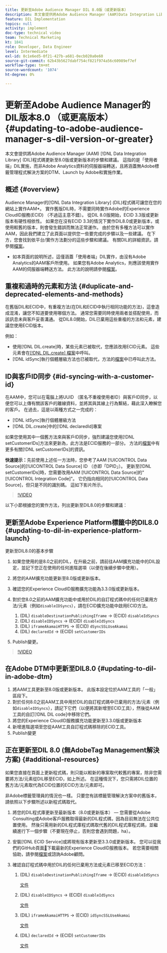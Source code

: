 ```yaml
---
title: 更新至Adobe Audience Manager DIL 8.0版（或更新版本）
description: 本文會提供將Adobe Audience Manager (AAM)Data Integration Library(DIL)程式碼更新至8.0版或更新版本的步驟和建議。 這指的是「使用者端」DIL實施，而非Adobe Analytics資料的伺服器端轉送，且將涵蓋無Adobe標籤管理程式解決方案的DTM、Launch by Adobe和實施作業。
feature: DIL Implementation
topics: null
activity: implement
doc-type: technical video
team: Technical Marketing
kt: 1841
role: Developer, Data Engineer
level: Intermediate
exl-id: 8c1e6ed5-0f21-427b-a681-0ecb020a0e60
source-git-commit: 62b43b5627dabf754cf821f974a56c60989ef7ef
workflow-type: tm+mt
source-wordcount: '1074'
ht-degree: 0%

---
```


# 更新至Adobe Audience Manager的DIL版本8.0 （或更高版本） {#updating-to-adobe-audience-manager-s-dil-version-or-greater}

本文會提供將Adobe Audience Manager (AAM) [!DNL Data Integration Library] (DIL)程式碼更新至8.0版或更新版本的步驟和建議。 這指的是「使用者端」DIL實施，而非Adobe Analytics資料的伺服器端轉送，且將涵蓋無Adobe標籤管理程式解決方案的DTM、Launch by Adobe和實施作業。

## 概述 {#overview}

Audience Manager的[!DNL Data Integration Library] (DIL)程式碼可讓您在您的網站上實作AAM*。 實作舊版DIL時，不需要同時實作Adobe的Experience CloudID服務(ECID) （不過這主意不錯）。 從DIL 8.0版開始，ECID 3.3版或更新版本有硬性相依性。 如果您在沒有ECID 3.3的情況下實作DIL8.0或更新版本，或使用較舊的版本，則會發生錯誤而無法正常運作。 由於您有多種方法可以實作AAM，因此我們建立了此頁面以提供您一些要完成的步驟以及一些建議。 在下方，您會找到依平台/實作方法劃分的這些步驟和建議。 有關DIL的詳細資訊，請參閱[檔案](https://experienceleague.adobe.com/docs/audience-manager/user-guide/dil-api/dil-overview.html?lang=en)。

* 如本頁面的說明所述，這僅涵蓋「使用者端」DIL實作，由沒有Adobe Analytics的AAM客戶所使用。 如果您有Adobe Analytics，則應該使用實作AAM的伺服器端轉送方法。 此方法的說明請參閱[檔案](https://experienceleague.adobe.com/docs/analytics/admin/admin-tools/server-side-forwarding/ssf.html)。

## 重複和過時的元素和方法 {#duplicate-and-deprecated-elements-and-methods}

在舊版DIL和ECID中，有重複方法(在DIL和ECID中執行相同功能的方法)，這會造成混淆，讓您不知道要使用哪個方法。 通常您需要同時使用兩者並搭配使用，而該訊息未與客戶妥善溝通。 從DIL8.0開始，DIL已棄用這些重複的方法和元素，建議您使用ECID版本。

例如：

* 使用[!DNL DIL.create]時，某些元素已被取代，您應該改用ECID元素。 這些元素會在[[!DNL DIL.create] 檔案](https://experienceleague.adobe.com/docs/audience-manager/user-guide/dil-api/class-level-dil-methods/dil-create.html)中呼叫。
* [!DNL idSync]執行個體層級方法也已被取代，方法的[檔案](https://experienceleague.adobe.com/docs/audience-manager/user-guide/dil-api/dil-instance-methods.html)中已呼叫此方法。

## ID與客戶ID同步 {#id-syncing-with-a-customer-id}

在AAM中，您可以在電腦上將UUID （匿名不重複使用者ID）與客戶ID同步，以便您可以上傳有關該客戶的離線資料，並將其與其線上行為繫結，藉此深入瞭解您的客戶。 在過去，這是以兩種方式之一完成的：

* [!DNL idSync]執行個體層級方法
* [!DNL DIL.create]中的[!DNL declaredId]專案

如果您使用其中一個舊方法來與客戶ID同步，強烈建議您使用[!DNL setCustomerIDs]方法來更新為，此方法是ECID服務的一部分。 方法的[檔案](https://experienceleague.adobe.com/docs/id-service/using/id-service-api/methods/setcustomerids.html)中有更多有關[!DNL setCustomerIDs]的資訊。

**快速提示：**&#x200B;先前使用上述任一方法時，您參考了AAM [!UICONTROL Data Source]的[!UICONTROL Data Source] ID （亦即「DPID」）。 更新至[!DNL setCustomerIDs]時，您需要改用AAM [!UICONTROL Data Source]的&quot;[!UICONTROL Integration Code]&quot;。 它仍指向相同的[!UICONTROL Data Source]，但只是不同的識別碼。 這如下影片所示。

>[!VIDEO](https://video.tv.adobe.com/v/23873/?quality=12)

以下小節根據您的實作方法，列出更新至DIL8.0的步驟和建議：

## 更新至Adobe Experience Platform標籤中的DIL8.0 {#updating-to-dil-in-experience-platform-launch}

更新至DIL8.0的基本步驟

1. 如果您使用的是8.0之前的DIL，在升級之前，請前往AAM擴充功能中的DIL設定，並記下您正在使用的任何進階選項（以便在後續步驟中使用）。
1. 將您的AAM擴充功能更新至8.0版或更新版本。
1. 確認您的Experience CloudID服務擴充功能為3.3.0版或更新版本。
1. 對於您8.0之前的AAM擴充功能中或用於DIL的自訂程式碼中的任何已棄用方法/元素（例如`disableIDSyncs`），請在ECID擴充功能中啟用ECID方法。

   1. (DIL) `disableDestinationPublishingIframe` -> (ECID) `disableIdSyncs`
   1. (DIL) `disableIDSyncs` -> (ECID) `disableIdSyncs`
   1. (DIL) `iframeAkamaiHTTPS` -> (ECID) `dSyncSSLUseAkamai`
   1. (DIL) `declaredId` -> (ECID) `setCustomerIDs`

1. Publish變更。

>[!VIDEO](https://video.tv.adobe.com/v/23874/?quality=12)

## 在Adobe DTM中更新至DIL8.0 {#updating-to-dil-in-adobe-dtm}

1. 將AAM工具更新至8.0版或更新版本。 此版本設定位於AAM工具的「一般」區段下。
1. 對於任何8.0之前AAM工具中用於DIL的自訂程式碼中已棄用的方法/元素（例如`disableIDSyncs`），請記下它們（以便將其新增至ECID工具），然後從AAM工具的自訂[!DNL DIL code]中移除它們。
1. 將您的Experience CloudID服務擴充功能更新至3.3.0版或更新版本
1. 新增進階選項至您從AAM工具自訂程式碼移除的ECID工具。
1. Publish變更

## 正在更新至DIL 8.0 (無AdobeTag Management解決方案) {#additional-resources}

如果您直接在頁面上更新程式碼，則只能以較新的專案取代較舊的專案，除非您需要將方法/元素從DIL移至ECID，如上所述。 在這種情況下，您只需將DIL位置的舊方法/元素取代為ECID位置的ECID方法/元素即可。

非Adobe標籤管理員的情況也一樣。 只要您有該標籤管理解決方案中的舊版本，請依照以下步驟所述以新程式碼取代。

1. 將您的DIL程式庫更新至最新版本（8.0或更新版本） — 您需要從Adobe Consulting或Adobe客戶服務取得最新的DIL程式碼，因為目前無法在公共位置使用。 然後只需用新的DIL程式庫程式碼取代舊的DIL程式庫程式碼，並繼續進行下一個步驟（不要現在停止，否則您會遇到問題，ha）。
1. 安裝[!DNL ECID Service]或將現有版本更新至3.3.0或更新版本。 您可以從我們的GitHub頁面[&#128279;](https://github.com/Adobe-Marketing-Cloud/id-service/releases)下載最新的Experience CloudID服務版本。 若您需要相關協助，請參閱[檔案](https://experienceleague.adobe.com/docs/id-service/using/home.html)或諮詢Adobe顧問。

1. 確認自訂程式碼中用於DIL的任何已棄用方法或元素已移至ECID方法：

   1. (DIL) `disableDestinationPublishingIframe` -> (ECID) `disableIdSyncs`

      [文件](https://experienceleague.adobe.com/docs/id-service/using/id-service-api/configurations/disableidsync.html)

   1. (DIL) `disableIDSyncs` -> (ECID) `disableIdSyncs`

      [文件](https://experienceleague.adobe.com/docs/id-service/using/id-service-api/configurations/disableidsync.html)

   1. (DIL) `iframeAkamaiHTTPS` -> (ECID) `idSyncSSLUseAkamai`

      [文件](https://experienceleague.adobe.com/docs/audience-manager/user-guide/dil-api/class-level-dil-methods/dil-create.html)

   1. (DIL) `declaredId` -> (ECID) `setCustomerIDs`

      [文件](https://experienceleague.adobe.com/docs/id-service/using/id-service-api/methods/setcustomerids.html)
